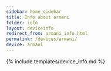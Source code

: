 ```yaml
---
sidebar: home_sidebar
title: Info about armani
folder: info
layout: deviceinfo
redirect_from: armani_info.html
permalink: /devices/armani/
device: armani
---
```

{% include templates/device_info.md %}
